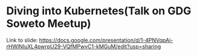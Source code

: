 # Diving into Kubernetes(Talk on GDG Soweto Meetup)

Link to slide: https://docs.google.com/presentation/d/1-4PNVqpAi-rHWlNIuXL4pwrpU29-VQfMPwvC1-kMGuM/edit?usp=sharing
